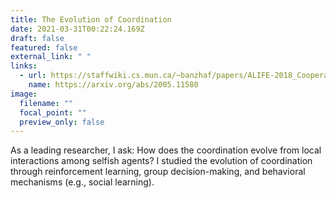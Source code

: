 ```yaml
---
title: The Evolution of Coordination
date: 2021-03-31T00:22:24.169Z
draft: false
featured: false
external_link: " "
links:
  - url: https://staffwiki.cs.mun.ca/~banzhaf/papers/ALIFE-2018_Cooperation.pdf
    name: https://arxiv.org/abs/2005.11580
image:
  filename: ""
  focal_point: ""
  preview_only: false
---
```

As a leading researcher, I ask: How does the coordination evolve from local interactions among selfish agents? I studied the evolution of coordination through reinforcement learning, group decision-making, and behavioral mechanisms (e.g., social learning).